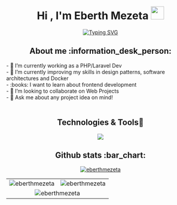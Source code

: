 <h1 align="center">Hi , I'm Eberth Mezeta <img src="https://media.giphy.com/media/hvRJCLFzcasrR4ia7z/giphy.gif" width="35"></h1>
<p align="center">
<a href="https://git.io/typing-svg"><img src="https://readme-typing-svg.demolab.com?font=M+PLUS+1+Code&size=30&pause=1000&color=E74C3C&center=true&vCenter=true&random=false&width=444&lines=Software+engineering.;Design+patterns.;Software+architectures." alt="Typing SVG" /></a>
</p>

<h2 align="center">About me :information_desk_person:</h2>
- 🔭 I’m currently working as a PHP/Laravel Dev <br>
- 🌱 I’m currently improving my skills in design patterns, software architectures and Docker <br>
- :books: I want to learn about frontend development <br>
- 👯 I’m looking to collaborate on Web Projects <br>
- 💬 Ask me about any project idea on mind! <br>
<br>
<h2 align="center">Technologies & Tools🔧</h2>

<p align="center">
  
<a href="https://skillicons.dev">
    <img src="https://skillicons.dev/icons?i=vscode,git,github,gitlab,notion,html,css,bootstrap,javascript,typescript,express,vue,angular,python,fastapi,java,spring,php,laravel,mysql,postgres,c,cpp,docker,aws&perline=12" />
  </a>

</p>

<h2 align="center">Github stats :bar_chart:</h2>
<p align="center"> <a href="https://github.com/ryo-ma/github-profile-trophy"><img src="https://github-profile-trophy.vercel.app/?username=eberthmezeta&theme=onedark" alt="eberthmezeta" /></a> </p>
<div align="center">
    <table style="text-align: center;">
        <tr style="text-align: center;">
            <td>
                <img src="https://github-readme-stats.vercel.app/api/top-langs?username=eberthmezeta&show_icons=true&locale=en&theme=onedark&layout=compact" alt="eberthmezeta" />
            </td>
            <td>
                <img src="https://github-readme-stats.vercel.app/api?username=eberthmezeta&show_icons=true&locale=en&theme=onedark" alt="eberthmezeta" />
            </td>
        </tr>
        <tr  align="center">
            <td colspan="2">
                <img src="https://github-readme-streak-stats.herokuapp.com/?user=eberthmezeta&theme=onedark" alt="eberthmezeta" />
            </td>
        </tr>
    </table>
</div>







<!--
**EberthMezeta/eberthmezeta** is a ✨ _special_ ✨ repository because its `README.md` (this file) appears on your GitHub profile.

Here are some ideas to get you started:

- 🔭 I’m currently working on ...
- 🌱 I’m currently learning ...
- 👯 I’m looking to collaborate on ...
- 🤔 I’m looking for help with ...
- 💬 Ask me about ...
- 📫 How to reach me: ...
- 😄 Pronouns: ...
- ⚡ Fun fact: ...
-->
